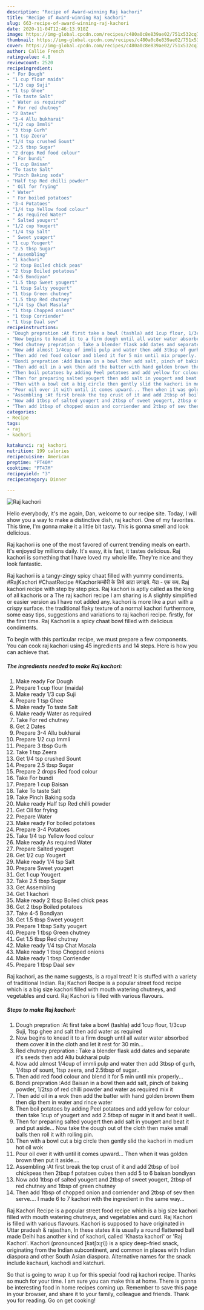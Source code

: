 ```yaml
---
description: "Recipe of Award-winning Raj kachori"
title: "Recipe of Award-winning Raj kachori"
slug: 663-recipe-of-award-winning-raj-kachori
date: 2020-11-04T12:46:13.918Z
image: https://img-global.cpcdn.com/recipes/c480a0c8e839ae02/751x532cq70/raj-kachori-recipe-main-photo.jpg
thumbnail: https://img-global.cpcdn.com/recipes/c480a0c8e839ae02/751x532cq70/raj-kachori-recipe-main-photo.jpg
cover: https://img-global.cpcdn.com/recipes/c480a0c8e839ae02/751x532cq70/raj-kachori-recipe-main-photo.jpg
author: Callie French
ratingvalue: 4.8
reviewcount: 2520
recipeingredient:
- " For Dough"
- "1 cup flour maida"
- "1/3 cup Suji"
- "1 tsp Ghee"
- "To taste Salt"
- " Water as required"
- " For red chutney"
- "2 Dates"
- "3-4 Allu bukharai"
- "1/2 cup Immli"
- "3 tbsp Gurh"
- "1 tsp Zeera"
- "1/4 tsp crushed Sount"
- "2.5 tbsp Sugar"
- "2 drops Red food colour"
- " For bundi"
- "1 cup Baisan"
- "To taste Salt"
- "Pinch Baking soda"
- "Half tsp Red chilli powder"
- " Oil for frying"
- " Water"
- " For boiled potatoes"
- "3-4 Potatoes"
- "1/4 tsp Yellow food colour"
- " As required Water"
- " Salted yougert"
- "1/2 cup Yougert"
- "1/4 tsp Salt"
- " Sweet yougert"
- "1 cup Yougert"
- "2.5 tbsp Sugar"
- " Assembling"
- "1 kachori"
- "2 tbsp Boiled chick peas"
- "2 tbsp Boiled potatoes"
- "4-5 Bondiyan"
- "1.5 tbsp Sweet yougert"
- "1 tbsp Salty yougert"
- "1 tbsp Green chutney"
- "1.5 tbsp Red chutney"
- "1/4 tsp Chat Masala"
- "1 tbsp Chopped onions"
- "1 tbsp Corriender"
- "1 tbsp Daal sev"
recipeinstructions:
- "Dough prepration :At first take a bowl (tashla) add 1cup flour, 1/3cup Suji, 1tsp ghee and salt then add water as required"
- "Now begins to knead it to a firm dough until all water water absorbed them cover it in the cloth and let it rest for 30 min..."
- "Red chutney prepration : Take a blender flask add dates and separate it&#39;s seeds then add Allu bukharai pulp"
- "Now add almost 1/4cup of immli pulp and water then add 3tbsp of gurh, 1/4tsp of sount, 1tsp zeera, and 2.5tbsp of sugar.."
- "Then add red food colour and blend it for 5 min until mix properly..."
- "Bondi prepration :Add Baisan in a bowl then add salt, pinch of baking powder, 1/2tsp of red chilli powder and water as required mix it"
- "Then add oil in a wok then add the batter with hand golden brown them then dip them in water and rince water"
- "Then boil potatoes by adding Peel potatoes and add yellow for colour then take 1cup of yougert and add 2.5tbsp of sugar in it and beat it well.."
- "Then for preparing salted yougert then add salt in yougert and beat it and put aside... Now take the dough out of the cloth then make small balls then roll it with rolling pin."
- "Then with a bowl cut a big circle then gently slid the kachori in medium hot oil wok"
- "Pour oil over it with until it comes upward... Then when it was golden brown then put it aside...."
- "Assembling :At first break the top crust of it and add 2tbsp of boil chickpeas then 2tbsp f potatoes cubes then add 5 to 6 baisan bondiyan"
- "Now add 1tbsp of salted yougert and 2tbsp of sweet yougert, 2tbsp of red chutney and 1tbsp of green chutney"
- "Then add 1tbsp of chopped onion and corriender and 2tbsp of sev then serve.... I made 6 to 7 kachori with the ingredient in the same way..."
categories:
- Recipe
tags:
- raj
- kachori

katakunci: raj kachori 
nutrition: 199 calories
recipecuisine: American
preptime: "PT40M"
cooktime: "PT47M"
recipeyield: "3"
recipecategory: Dinner

---
```



![Raj kachori](https://img-global.cpcdn.com/recipes/c480a0c8e839ae02/751x532cq70/raj-kachori-recipe-main-photo.jpg)

Hello everybody, it's me again, Dan, welcome to our recipe site. Today, I will show you a way to make a distinctive dish, raj kachori. One of my favorites. This time, I'm gonna make it a little bit tasty. This is gonna smell and look delicious.

Raj kachori is one of the most favored of current trending meals on earth. It's enjoyed by millions daily. It's easy, it is fast, it tastes delicious. Raj kachori is something that I have loved my whole life. They're nice and they look fantastic.

Raj kachori is a tangy-zingy spicy chaat filled with yummy condiments. #RajKachori #ChaatRecipe #Kachoriकचौरी के लिये आटा लगाइये. मैदा - एक कप. Raj kachori recipe with step by step pics. Raj kachori is aptly called as the king of all kachoris or a The raj kachori recipe I am sharing is A slightly simplified or easier version as I have not added any. kachori is more like a puri with a crispy surface. the traditional flaky texture of a normal kachori furthermore, some easy tips, suggestions and variations to raj kachori recipe. firstly, for the first time. Raj Kachori is a spicy chaat bowl filled with delicious condiments.


To begin with this particular recipe, we must prepare a few components. You can cook raj kachori using 45 ingredients and 14 steps. Here is how you can achieve that.

<!--inarticleads1-->

##### The ingredients needed to make Raj kachori:

1. Make ready  For Dough
1. Prepare 1 cup flour (maida)
1. Make ready 1/3 cup Suji
1. Prepare 1 tsp Ghee
1. Make ready To taste Salt
1. Make ready  Water as required
1. Take  For red chutney
1. Get 2 Dates
1. Prepare 3-4 Allu bukharai
1. Prepare 1/2 cup Immli
1. Prepare 3 tbsp Gurh
1. Take 1 tsp Zeera
1. Get 1/4 tsp crushed Sount
1. Prepare 2.5 tbsp Sugar
1. Prepare 2 drops Red food colour
1. Take  For bundi
1. Prepare 1 cup Baisan
1. Take To taste Salt
1. Take Pinch Baking soda
1. Make ready Half tsp Red chilli powder
1. Get  Oil for frying
1. Prepare  Water
1. Make ready  For boiled potatoes
1. Prepare 3-4 Potatoes
1. Take 1/4 tsp Yellow food colour
1. Make ready  As required Water
1. Prepare  Salted yougert
1. Get 1/2 cup Yougert
1. Make ready 1/4 tsp Salt
1. Prepare  Sweet yougert
1. Get 1 cup Yougert
1. Take 2.5 tbsp Sugar
1. Get  Assembling
1. Get 1 kachori
1. Make ready 2 tbsp Boiled chick peas
1. Get 2 tbsp Boiled potatoes
1. Take 4-5 Bondiyan
1. Get 1.5 tbsp Sweet yougert
1. Prepare 1 tbsp Salty yougert
1. Prepare 1 tbsp Green chutney
1. Get 1.5 tbsp Red chutney
1. Make ready 1/4 tsp Chat Masala
1. Make ready 1 tbsp Chopped onions
1. Make ready 1 tbsp Corriender
1. Prepare 1 tbsp Daal sev


Raj kachori, as the name suggests, is a royal treat! It is stuffed with a variety of traditional Indian. Raj Kachori Recipe is a popular street food recipe which is a big size kachori filled with mouth watering chutneys, and vegetables and curd. Raj Kachori is filled with various flavours. 

<!--inarticleads2-->

##### Steps to make Raj kachori:

1. Dough prepration :At first take a bowl (tashla) add 1cup flour, 1/3cup Suji, 1tsp ghee and salt then add water as required
1. Now begins to knead it to a firm dough until all water water absorbed them cover it in the cloth and let it rest for 30 min...
1. Red chutney prepration : Take a blender flask add dates and separate it&#39;s seeds then add Allu bukharai pulp
1. Now add almost 1/4cup of immli pulp and water then add 3tbsp of gurh, 1/4tsp of sount, 1tsp zeera, and 2.5tbsp of sugar..
1. Then add red food colour and blend it for 5 min until mix properly...
1. Bondi prepration :Add Baisan in a bowl then add salt, pinch of baking powder, 1/2tsp of red chilli powder and water as required mix it
1. Then add oil in a wok then add the batter with hand golden brown them then dip them in water and rince water
1. Then boil potatoes by adding Peel potatoes and add yellow for colour then take 1cup of yougert and add 2.5tbsp of sugar in it and beat it well..
1. Then for preparing salted yougert then add salt in yougert and beat it and put aside... Now take the dough out of the cloth then make small balls then roll it with rolling pin.
1. Then with a bowl cut a big circle then gently slid the kachori in medium hot oil wok
1. Pour oil over it with until it comes upward... Then when it was golden brown then put it aside....
1. Assembling :At first break the top crust of it and add 2tbsp of boil chickpeas then 2tbsp f potatoes cubes then add 5 to 6 baisan bondiyan
1. Now add 1tbsp of salted yougert and 2tbsp of sweet yougert, 2tbsp of red chutney and 1tbsp of green chutney
1. Then add 1tbsp of chopped onion and corriender and 2tbsp of sev then serve.... I made 6 to 7 kachori with the ingredient in the same way...


Raj Kachori Recipe is a popular street food recipe which is a big size kachori filled with mouth watering chutneys, and vegetables and curd. Raj Kachori is filled with various flavours. Kachori is supposed to have originated in Uttar pradesh &amp; rajasthan, In these states it is usually a round flattened ball made Delhi has another kind of kachori, called &#39;Khasta kachori&#39; or &#39;Raj Kachori&#39;. Kachori (pronounced [kətʃɔːɽi]) is a spicy deep-fried snack, originating from the Indian subcontinent, and common in places with Indian diaspora and other South Asian diaspora. Alternative names for the snack include kachauri, kachodi and katchuri. 

So that is going to wrap it up for this special food raj kachori recipe. Thanks so much for your time. I am sure you can make this at home. There is gonna be interesting food in home recipes coming up. Remember to save this page in your browser, and share it to your family, colleague and friends. Thank you for reading. Go on get cooking!
